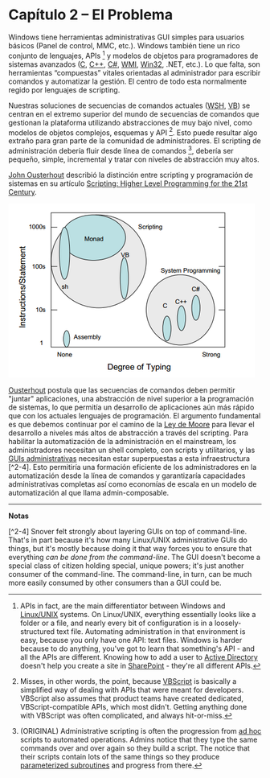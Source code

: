 # Capítulo 2 – El Problema

Windows tiene herramientas administrativas GUI simples para usuarios básicos (Panel de control, MMC, etc.). Windows también tiene un rico conjunto de lenguajes, APIs [^2-1] y modelos de objetos para programadores de sistemas avanzados ([C](http://bit.ly/1SmIDVh), [C++](http://bit.ly/1HmcYe5), [C#](http://bit.ly/1EngdQ6), [WMI](http://bit.ly/1ekpnrY), [Win32](http://bit.ly/1IORfB2), .NET, etc.). Lo que falta, son herramientas “compuestas” vitales orientadas al administrador para escribir comandos y automatizar la gestión. El centro de todo esta normalmente regido por lenguajes de scripting.

Nuestras soluciones de secuencias de comandos actuales ([WSH](http://bit.ly/1ekpvra), [VB](http://bit.ly/1Q0VwjT)) se centran en el extremo superior del mundo de secuencias de comandos que gestionan la plataforma utilizando abstracciones de muy bajo nivel, como modelos de objetos complejos, esquemas y API [^2-2]. Esto puede resultar algo extraño para gran parte de la comunidad de administradores. El scripting  de administración debería fluir desde línea de comandos [^2-3], debería ser pequeño, simple, incremental y tratar con niveles de abstracción muy altos.

[John Ousterhout](http://web.stanford.edu/~ouster/cgi-bin/home.php) describió la distinción entre scripting y programación de sistemas en su artículo [Scripting: Higher Level Programming for the 21st Century](http://web.stanford.edu/~ouster/cgi-bin/papers/scripting.pdf).

![Degree of Typing](images/degree-of-typing.png)

[Ousterhout](http://web.stanford.edu/~ouster/cgi-bin/home.php) postula que las secuencias de comandos deben permitir "juntar" aplicaciones, una abstracción de nivel superior a la programación de sistemas, lo que permitía un desarrollo de aplicaciones aún más rápido que con los actuales lenguajes de programación. El argumento fundamental es que debemos continuar por el camino de la [Ley de Moore](http://www.mooreslaw.org) para llevar el desarrollo a niveles más altos de abstracción a través del scripting. Para habilitar la automatización de la administración en el mainstream, los administradores necesitan un shell completo, con scripts y utilitarios, y las [GUIs administrativas](https://notgartner.wordpress.com/2008/02/23/how-to-host-the-powershell-runtime/) necesitan estar superpuestas a esta infraestructura [^2-4]. Esto permitiría una formación eficiente de los administradores en la automatización desde la línea de comandos y garantizaría capacidades administrativas completas así como economías de escala en un modelo de automatización al que llama admin-composable.
___

**Notas**

[^2-1]: APIs in fact, are the main differentiator between Windows and [Linux/UNIX](http://www.cyberciti.biz/faq/what-is-the-difference-between-linux-and-unix/) systems. On Linux/UNIX, everything essentially looks like a folder or a file, and nearly every bit of configuration is in a loosely-structured text file. Automating administration in that environment is easy, because you only have one API: text files. Windows is harder because to do anything, you've got to learn that something's API - and all the APIs are different. Knowing how to add a user to [Active Directory](https://technet.microsoft.com/en-us/library/hh852274%28v=wps.630%29.aspx) doesn't help you create a site in [SharePoint](https://technet.microsoft.com/en-us/library/ff678226.aspx) - they're all different APIs.

[^2-2]: Misses, in other words, the point, because [VBScript](https://msdn.microsoft.com/en-us/library/d1wf56tt%28v=vs.84%29.aspx) is basically a simplified way of dealing with APIs that were meant for developers. VBScript also assumes that product teams have created dedicated, VBScript-compatible APIs, which most didn't. Getting anything done with VBScript was often complicated, and always hit-or-miss.

[^2-3]: (ORIGINAL) Administrative scripting is often the progression from [ad hoc](https://en.wikipedia.org/wiki/Ad_hoc) scripts to automated operations. Admins notice that they type the same commands over and over again so they build a script. The notice that their scripts contain lots of the same things so they produce [parameterized subroutines](https://technet.microsoft.com/en-us/magazine/jj554301.aspx) and progress from there.
 
[^2-4] Snover felt strongly about layering GUIs on top of command-line. That's in part because it's how many Linux/UNIX administrative GUIs do things, but it's mostly because doing it that way forces you to ensure that everything _can be done from the command-line_. The GUI doesn't become a special class of citizen holding special, unique powers; it's just another consumer of the command-line. The command-line, in turn, can be much more easily consumed by other consumers than a GUI could be.
